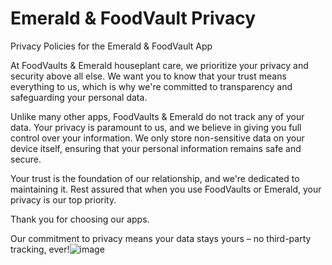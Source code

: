# Emerald & FoodVault Privacy
Privacy Policies for the Emerald & FoodVault App

At FoodVaults & Emerald houseplant care, we prioritize your privacy and security above all else. We want you to know that your trust means everything to us, which is why we're committed to transparency and safeguarding your personal data.

Unlike many other apps, FoodVaults & Emerald do not track any of your data. Your privacy is paramount to us, and we believe in giving you full control over your information. We only store non-sensitive data on your device itself, ensuring that your personal information remains safe and secure.

Your trust is the foundation of our relationship, and we're dedicated to maintaining it. Rest assured that when you use FoodVaults or Emerald, your privacy is our top priority.

Thank you for choosing our apps.

Our commitment to privacy means your data stays yours – no third-party tracking, ever!![image](https://github.com/valdal14/FoodVaultPrivacy/assets/17881012/5a52f288-bce4-43c1-a52d-8fa79d088c36)
